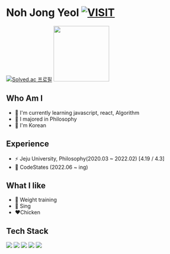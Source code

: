 # Noh Jong Yeol [![VISIT](https://hits.seeyoufarm.com/api/count/incr/badge.svg?url=https%3A%2F%2Fgithub.com%2FExist95&count_bg=%2379C83D&title_bg=%23555555&icon=&icon_color=%23E7E7E7&title=VISIT&edge_flat=false)](https://github.com/Exist95)
[![Solved.ac
프로필](http://mazassumnida.wtf/api/v2/generate_badge?boj=jyeol0210)](https://solved.ac/jyeol0210)
<img src="https://github-readme-stats.vercel.app/api?username=Exist95" height="150" witdh="200">

## Who Am I
- 🌱 I'm currently learning javascript, react, Algorithm
- 💬  I majored in Philosophy
- 🔭 I'm Korean

## Experience
- ⚡ Jeju University, Philosophy(2020.03 ~ 2022.02)  [4.19 / 4.3]
- 👯 CodeStates (2022.06 ~ ing)

## What I like
- 💪 Weight training
- 🎵 Sing
- ❤️Chicken


## Tech Stack
<div>
<img src="https://img.shields.io/badge/html5-E34F26?style=for-the-badge&logo=html5&logoColor=white"> 
<img src="https://img.shields.io/badge/css-1572B6?style=for-the-badge&logo=css3&logoColor=white"> 
<img src="https://img.shields.io/badge/JavaScript-F7DF1E?style=for-the-badge&logo=JavaScript&logoColor=white">
<img src="https://img.shields.io/badge/React-61DAFB?style=for-the-badge&logo=React&logoColor=white">
<img src="https://img.shields.io/badge/bootstrap-7952B3?style=for-the-badge&logo=bootstrap&logoColor=white">
</div>
